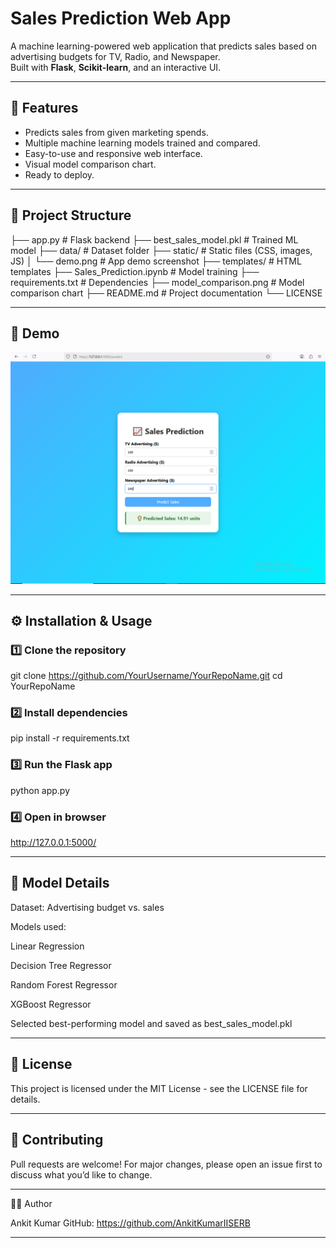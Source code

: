# Sales Prediction Web App

A machine learning-powered web application that predicts sales based on advertising budgets for TV, Radio, and Newspaper.  
Built with **Flask**, **Scikit-learn**, and an interactive UI.

---

## 📌 Features
- Predicts sales from given marketing spends.
- Multiple machine learning models trained and compared.
- Easy-to-use and responsive web interface.
- Visual model comparison chart.
- Ready to deploy.

---

## 📂 Project Structure

├── app.py # Flask backend
├── best_sales_model.pkl # Trained ML model
├── data/ # Dataset folder
├── static/ # Static files (CSS, images, JS)
│ └── demo.png # App demo screenshot
├── templates/ # HTML templates
├── Sales_Prediction.ipynb # Model training
├── requirements.txt # Dependencies
├── model_comparison.png # Model comparison chart
├── README.md # Project documentation
└── LICENSE

---

## 🚀 Demo

![App Demo](static/demo.png)

---

## ⚙️ Installation & Usage

### 1️⃣ Clone the repository

git clone https://github.com/YourUsername/YourRepoName.git
cd YourRepoName

### 2️⃣ Install dependencies

pip install -r requirements.txt

### 3️⃣ Run the Flask app

python app.py

### 4️⃣ Open in browser

http://127.0.0.1:5000/

---

## 🧠 Model Details

Dataset: Advertising budget vs. sales

Models used:

Linear Regression

Decision Tree Regressor

Random Forest Regressor

XGBoost Regressor

Selected best-performing model and saved as best_sales_model.pkl

---

## 📜 License

This project is licensed under the MIT License - see the LICENSE file for details.

---

## 🤝 Contributing

Pull requests are welcome!
For major changes, please open an issue first to discuss what you’d like to change.

---

👨‍💻 Author

Ankit Kumar
GitHub: https://github.com/AnkitKumarIISERB

---



